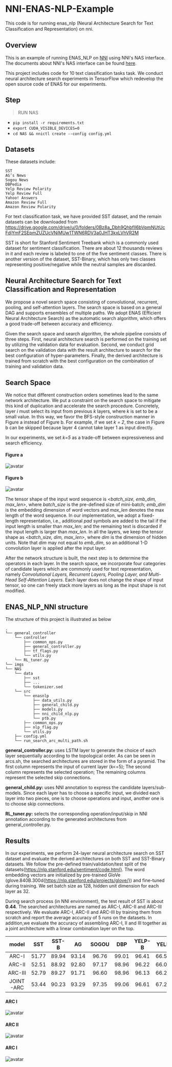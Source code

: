 # NNI-ENAS-NLP-Example
This code is for running enas_nlp (Neural Architecture Search for Text Classiﬁcation and Representation) on nni.

## Overview

This is an example of running ENAS_NLP on [NNI](https://github.com/microsoft/nni) using NNI's NAS interface. The documents about NNI's NAS interface can be found [here](https://github.com/microsoft/nni/blob/master/docs/en_US/GeneralNasInterfaces.md).

This project includes code for 10 text classification tasks task. We conduct neural architecture search experiments in TensorFlow which redevelop the open source code of ENAS for our experiments. 

## Step

> RUN NAS

- `pip install -r requirements.txt`
- `export CUDA_VISIBLE_DEVICES=0`
- `cd NAS && nnictl create --config config.yml`

## Datasets

These datasets include:

    SST
    AG’s News
    Sogou News
    DBPedia
    Yelp Review Polarity
    Yelp Review Full
    Yahoo! Answers
    Amazon Review Full
    Amazon Review Polarity

For text classification task, we have provided SST dataset, and the remain datasets can be downloaded from https://drive.google.com/drive/u/0/folders/0Bz8a_Dbh9Qhbfll6bVpmNUtUcFdjYmF2SEpmZUZUcVNiMUw1TWN6RDV3a0JHT3kxLVhVR2M

SST is short for Stanford Sentiment Treebank which is a commonly used dataset for sentiment classification. 
There are about 12 thousands reviews in it and each review is labeled to one of the five sentiment classes. 
There is another version of the dataset, SST-Binary, which has only two classes representing positive/negative while the neutral samples are discarded.

## Neural Architecture Search for Text Classiﬁcation and Representation

We propose a novel search space consisting of convolutional, recurrent, pooling, and self-attention layers. 
The search space is based on a general DAG and supports ensembles of multiple paths. 
We adopt ENAS (Efficient Neural Architecture Search) as the automatic search algorithm, which offers a good trade-off between accuracy and efficiency. 

Given the search space and search algorithm, the whole pipeline consists of three steps. 
First, neural architecture search is performed on the training set by utilizing the validation data for evaluation. 
Second, we conduct grid search on the validation data with the result architecture to search for the best configuration of hyper-parameters. 
Finally, the derived architecture is trained from scratch with the best configuration on the combination of training and validation data. 

## Search Space

We notice that different construction orders sometimes lead to the same network architecture. 
We put a constraint on the search space to mitigate this kind of duplication and accelerate the search procedure. 
Concretely, layer _i_ must select its input from previous _k_ layers, where _k_ is set to be a small value. 
In this way, we favor the BFS-style construction manner in Figure a instead of Figure b. 
For example, if we set _k = 2_, the case in Figure b can be skipped because layer 4 cannot take layer 1 as input directly. 

In our experiments, we set _k=5_ as a trade-off between expressiveness and search efficiency. 

#### Figure a 
![avatar](./imgs/DAG_duplicate_color_a.png)

#### Figure b
![avatar](./imgs/DAG_duplicate_color_b.png)


The tensor shape of the input word sequence is _<batch_size, emb_dim, max_len>_, where _batch_size_ is the pre-defined size of mini-batch; 
_emb_dim_ is the embedding dimension of word vectors and _max\_len_ denotes the max length of the word sequence. 
In our implementation, we adopt a fixed-length representation, i.e., additional _pad_ symbols are added to the tail if the input length is smaller than _max_len_; 
and the remaining text is discarded if the input length is larger than _max\_len_. 
In all the layers, we keep the tensor shape as _<batch_size, dim, max_len>_, where _dim_ is the dimension of hidden units. 
Note that _dim_ may not equal to _emb_dim_, so an additional 1-D convolution layer is applied after the input layer. 

After the network structure is built, the next step is to determine the operators in each layer. 
In the search space, we incorporate four categories of candidate layers which are commonly used for text representation, namely _Convolutional Layers, Recurrent Layers, Pooling Layer, and Multi-Head Self-Attention Layers_. 
Each layer does not change the shape of input tensor, so one can freely stack more layers as long as the input shape is not modified.

## ENAS_NLP_NNI structure 

The structure of this project is illustrated as below<br>
```
.
└── general_controller
    └── controller
        ├── common_ops.py
        ├── general_controller.py
        ├── tf_flags.py
        └── utils.py
    └── RL_tuner.py
└── imgs
└── NAS
    └── data
        ├── sst
        ├── ...
        └── tokenizer.sed
    └── src
        └── enasnlp
            ├── data_utils.py
            ├── general_child.py
            ├── models.py
            ├── nni_child_nlp.py
            └── ptb.py
        ├── common_ops.py
        ├── nlp_flag.py
        └── utils.py
    ├── config.yml
    └── run_search_arc_multi_path.sh
```

**general_controller.py:** uses LSTM layer to generate the choice of each layer sequentially according to the topological order.
As can be seen in arcs.sh, the searched architectures are stored in the form of a pyramid. 
The first column represents the input of current layer (k<=5); The second column represents the selected operation;
The remaining columns represent the selected skip connections.

**general_child.py:** uses NNI annotation to express the candidate layers/sub-models. 
Since each layer has to choose a specific input, we divided each layer into two pieces, one is to choose operations and input, another one is to choose skip connections.

**RL_tuner.py:** selects the corresponding operation/input/skip in NNI annotation according to the generated architectures from general_controller.py.

## Results

In our experiments, we perform 24-layer neural architecture search on SST dataset and evaluate the derived architectures on both SST and SST-Binary datasets. 
We follow the pre-defined train/validation/test split of the datasets{https://nlp.stanford.edu/sentiment/code.html}. 
The word embedding vectors are initialized by pre-trained GloVe (glove.840B.300d{https://nlp.stanford.edu/projects/glove/}) and fine-tuned during training. 
We set batch size as 128, hidden unit dimension for each layer as 32.

During search process (in NNI environment), the test result of SST is about **0.44**.
The searched architectures are named as ARC-I, ARC-II and ARC-III respectively.
We evaluate ARC-I, ARC-II and ARC-III by training them from scratch and report the average accuracy of 5 runs on the datasets.
In addition,we evaluate the accuracy of assembling ARC-I, II and III together as a joint architecture with a linear combination layer on the top.

model | SST | SST-B | AG | SOGOU | DBP | YELP-B | YELP | YAHOO | AMZ | AMZ-B
:----: | :----: |:----: |:----: | :----: |:----: |:----: | :----: |:----: |:----: |:----: 
ARC-I | 51.77 | 89.94 | 93.14 | 96.76 | 99.01 | 96.41 | 66.56 | 73.97 | 63.14 | 95.94 
ARC-II | 52.51 | 88.92 | 92.80 | 97.17 | 98.96 | 96.22 | 66.02 | 74.09 | 62.95 | 95.90 
ARC-III | 52.79 | 89.27 | 91.71 | 96.60 | 98.96 | 96.13 | 66.26 | 73.79 | 63.17 | 95.93 
JOINT-ARC | 53.44 | 90.23 | 93.29 | 97.35 | 99.06 | 96.61 | 67.28 | 74.57 | 63.86 | 96.25

#### ARC I
![avatar](./imgs/ARC-I.jpg)

#### ARC II
![avatar](./imgs/ARC-II.jpg)

#### ARC I
![avatar](./imgs/ARC-III.jpg)